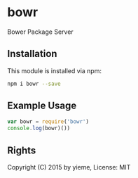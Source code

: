 # bowr

Bower Package Server

<!-- [![build status](https://secure.travis-ci.org/yieme/bowr.png)](http://travis-ci.org/yieme/bowr) -->

## Installation

This module is installed via npm:

```sh
npm i bowr --save
```

## Example Usage

```js
var bowr = require('bowr')
console.log(bowr)())
```

## Rights

Copyright (C) 2015 by yieme, License: MIT
